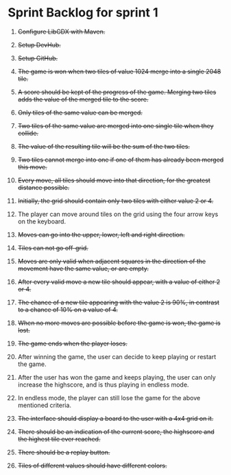 # Sprint Backlog for sprint 1

01. ~~Configure LibGDX with Maven.~~
02. ~~Setup DevHub.~~
03. ~~Setup GitHub.~~

04. ~~The game is won when two tiles of value 1024 merge into a single 2048 tile.~~
05. ~~A score should be kept of the progress of the game. Merging two tiles adds the
    value of the merged tile to the score.~~
06. ~~Only tiles of the same value can be merged.~~
07. ~~Two tiles of the same value are merged into one single tile when they
    collide.~~
08. ~~The value of the resulting tile will be the sum of the two tiles.~~
09. ~~Two tiles cannot merge into one if one of them has already been merged this
    move.~~
10. ~~Every move, all tiles should move into that direction, for the greatest
    distance possible.~~
11. ~~Initially, the grid should contain only two tiles with either value 2 or 4.~~
12. The player can move around tiles on the grid using the four arrow keys on the
    keyboard.
13. ~~Moves can go into the upper, lower, left and right direction.~~
14. ~~Tiles can not go off-grid.~~
15. ~~Moves are only valid when adjacent squares in the direction of the movement
    have the same value, or are empty.~~
16. ~~After every valid move a new tile should appear, with a value of either 2 or
    4.~~
17. ~~The chance of a new tile appearing with the value 2 is 90%, in contrast to a
    chance of 10% on a value of 4.~~
18. ~~When no more moves are possible before the game is won, the game is lost.~~
19. ~~The game ends when the player loses.~~
20. After winning the game, the user can decide to keep playing or restart the
    game.
21. After the user has won the game and keeps playing, the user can only increase
    the highscore, and is thus playing in endless mode.
22. In endless mode, the player can still lose the game for the above mentioned
    criteria.

23. ~~The interface should display a board to the user with a 4x4 grid on it.~~
24. ~~There should be an indication of the current score, the highscore and the
    highest tile ever reached.~~
25. ~~There should be a replay button.~~
26. ~~Tiles of different values should have different colors.~~
